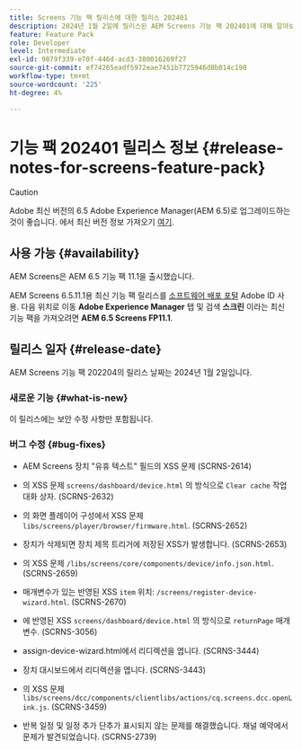 ```yaml
---
title: Screens 기능 팩 릴리스에 대한 릴리스 202401
description: 2024년 1월 2일에 릴리스된 AEM Screens 기능 팩 202401에 대해 알아보십시오.
feature: Feature Pack
role: Developer
level: Intermediate
exl-id: 9879f339-e70f-446d-acd3-380016269f27
source-git-commit: ef74265eadf5972eae7451b7725946d8b014c198
workflow-type: tm+mt
source-wordcount: '225'
ht-degree: 4%

---
```


# 기능 팩 202401 릴리스 정보 {#release-notes-for-screens-feature-pack}

>[!CAUTION]
>Adobe 최신 버전의 6.5 Adobe Experience Manager(AEM 6.5)로 업그레이드하는 것이 좋습니다. 에서 최신 버전 정보 가져오기 [여기](https://experienceleague.adobe.com/ko/docs/experience-manager-65/content/release-notes/release-notes).

## 사용 가능 {#availability}

AEM Screens은 AEM 6.5 기능 팩 11.1을 출시했습니다.

AEM Screens 6.5.11.1용 최신 기능 팩 릴리스를 [소프트웨어 배포 포털](https://experience.adobe.com/#/downloads/content/software-distribution/en/aem.html) Adobe ID 사용. 다음 위치로 이동 **Adobe Experience Manager** 탭 및 검색 **스크린** 이라는 최신 기능 팩을 가져오려면 **AEM 6.5 Screens FP11.1**.

## 릴리스 일자 {#release-date}

AEM Screens 기능 팩 202204의 릴리스 날짜는 2024년 1월 2일입니다.

### 새로운 기능 {#what-is-new}

이 릴리스에는 보안 수정 사항만 포함됩니다.

### 버그 수정 {#bug-fixes}

* AEM Screens 장치 &quot;유휴 텍스트&quot; 필드의 XSS 문제 (SCRNS-2614)

* 의 XSS 문제 `screens/dashboard/device.html` 의 방식으로 `Clear cache` 작업 대화 상자. (SCRNS-2632)

* 의 화면 플레이어 구성에서 XSS 문제 `libs/screens/player/browser/firmware.html`. (SCRNS-2652)

* 장치가 삭제되면 장치 제목 트리거에 저장된 XSS가 발생합니다. (SCRNS-2653)

* 의 XSS 문제 `/libs/screens/core/components/device/info.json.html`. (SCRNS-2659)

* 매개변수가 있는 반영된 XSS `item` 위치: `/screens/register-device-wizard.html`. (SCRNS-2670)

* 에 반영된 XSS `screens/dashboard/device.html` 의 방식으로 `returnPage` 매개 변수. (SCRNS-3056)

* assign-device-wizard.html에서 리디렉션을 엽니다. (SCRNS-3444)

* 장치 대시보드에서 리디렉션을 엽니다. (SCRNS-3443)

* 의 XSS 문제 `libs/screens/dcc/components/clientlibs/actions/cq.screens.dcc.openLink.js`. (SCRNS-3459)

* 반복 일정 및 일정 추가 단추가 표시되지 않는 문제를 해결했습니다. 채널 예약에서 문제가 발견되었습니다. (SCRNS-2739)
